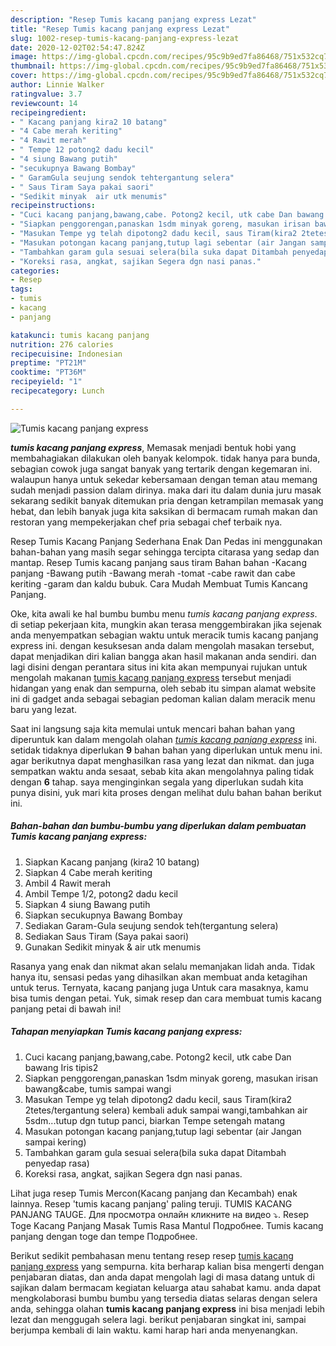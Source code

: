 ```yaml
---
description: "Resep Tumis kacang panjang express Lezat"
title: "Resep Tumis kacang panjang express Lezat"
slug: 1002-resep-tumis-kacang-panjang-express-lezat
date: 2020-12-02T02:54:47.824Z
image: https://img-global.cpcdn.com/recipes/95c9b9ed7fa86468/751x532cq70/tumis-kacang-panjang-express-foto-resep-utama.jpg
thumbnail: https://img-global.cpcdn.com/recipes/95c9b9ed7fa86468/751x532cq70/tumis-kacang-panjang-express-foto-resep-utama.jpg
cover: https://img-global.cpcdn.com/recipes/95c9b9ed7fa86468/751x532cq70/tumis-kacang-panjang-express-foto-resep-utama.jpg
author: Linnie Walker
ratingvalue: 3.7
reviewcount: 14
recipeingredient:
- " Kacang panjang kira2 10 batang"
- "4 Cabe merah keriting"
- "4 Rawit merah"
- " Tempe 12 potong2 dadu kecil"
- "4 siung Bawang putih"
- "secukupnya Bawang Bombay"
- " GaramGula seujung sendok tehtergantung selera"
- " Saus Tiram Saya pakai saori"
- "Sedikit minyak  air utk menumis"
recipeinstructions:
- "Cuci kacang panjang,bawang,cabe. Potong2 kecil, utk cabe Dan bawang Iris tipis2"
- "Siapkan penggorengan,panaskan 1sdm minyak goreng, masukan irisan bawang&amp;cabe, tumis sampai wangi"
- "Masukan Tempe yg telah dipotong2 dadu kecil, saus Tiram(kira2 2tetes/tergantung selera) kembali aduk sampai wangi,tambahkan air 5sdm...tutup dgn tutup panci, biarkan Tempe setengah matang"
- "Masukan potongan kacang panjang,tutup lagi sebentar (air Jangan sampai kering)"
- "Tambahkan garam gula sesuai selera(bila suka dapat Ditambah penyedap rasa)"
- "Koreksi rasa, angkat, sajikan Segera dgn nasi panas."
categories:
- Resep
tags:
- tumis
- kacang
- panjang

katakunci: tumis kacang panjang 
nutrition: 276 calories
recipecuisine: Indonesian
preptime: "PT21M"
cooktime: "PT36M"
recipeyield: "1"
recipecategory: Lunch

---
```



![Tumis kacang panjang express](https://img-global.cpcdn.com/recipes/95c9b9ed7fa86468/751x532cq70/tumis-kacang-panjang-express-foto-resep-utama.jpg)

<b><i>tumis kacang panjang express</i></b>, Memasak menjadi bentuk hobi yang membahagiakan dilakukan oleh banyak kelompok. tidak hanya para bunda, sebagian cowok juga sangat banyak yang tertarik dengan kegemaran ini. walaupun hanya untuk sekedar kebersamaan dengan teman atau memang sudah menjadi passion dalam dirinya. maka dari itu dalam dunia juru masak sekarang sedikit banyak ditemukan pria dengan ketrampilan memasak yang hebat, dan lebih banyak juga kita saksikan di bermacam rumah makan dan restoran yang mempekerjakan chef pria sebagai chef terbaik nya.

Resep Tumis Kacang Panjang Sederhana Enak Dan Pedas ini menggunakan bahan-bahan yang masih segar sehingga tercipta citarasa yang sedap dan mantap. Resep Tumis kacang panjang saus tiram Bahan bahan -Kacang panjang -Bawang putih -Bawang merah -tomat -cabe rawit dan cabe keriting -garam dan kaldu bubuk. Cara Mudah Membuat Tumis Kancang Panjang.

Oke, kita awali ke hal bumbu bumbu menu <i>tumis kacang panjang express</i>. di setiap pekerjaan kita, mungkin akan terasa menggembirakan jika sejenak anda menyempatkan sebagian waktu untuk meracik tumis kacang panjang express ini. dengan kesuksesan anda dalam mengolah masakan tersebut, dapat menjadikan diri kalian bangga akan hasil makanan anda sendiri. dan lagi disini dengan perantara situs ini kita akan mempunyai rujukan untuk mengolah makanan <u>tumis kacang panjang express</u> tersebut menjadi hidangan yang enak dan sempurna, oleh sebab itu simpan alamat website ini di gadget anda sebagai sebagian pedoman kalian dalam meracik menu baru yang lezat.


Saat ini langsung saja kita memulai untuk mencari bahan bahan yang diperuntuk kan dalam mengolah olahan <u><i>tumis kacang panjang express</i></u> ini. setidak tidaknya diperlukan <b>9</b> bahan bahan yang diperlukan untuk menu ini. agar berikutnya dapat menghasilkan rasa yang lezat dan nikmat. dan juga sempatkan waktu anda sesaat, sebab kita akan mengolahnya paling tidak dengan <b>6</b> tahap. saya menginginkan segala yang diperlukan sudah kita punya disini, yuk mari kita proses dengan melihat dulu bahan bahan berikut ini.

<!--inarticleads1-->

##### Bahan-bahan dan bumbu-bumbu yang diperlukan dalam pembuatan Tumis kacang panjang express:

1. Siapkan  Kacang panjang (kira2 10 batang)
1. Siapkan 4 Cabe merah keriting
1. Ambil 4 Rawit merah
1. Ambil  Tempe 1/2, potong2 dadu kecil
1. Siapkan 4 siung Bawang putih
1. Siapkan secukupnya Bawang Bombay
1. Sediakan  Garam-Gula seujung sendok teh(tergantung selera)
1. Sediakan  Saus Tiram (Saya pakai saori)
1. Gunakan Sedikit minyak &amp; air utk menumis


Rasanya yang enak dan nikmat akan selalu memanjakan lidah anda. Tidak hanya itu, sensasi pedas yang dihasilkan akan membuat anda ketagihan untuk terus. Ternyata, kacang panjang juga Untuk cara masaknya, kamu bisa tumis dengan petai. Yuk, simak resep dan cara membuat tumis kacang panjang petai di bawah ini! 

<!--inarticleads2-->

##### Tahapan menyiapkan Tumis kacang panjang express:

1. Cuci kacang panjang,bawang,cabe. Potong2 kecil, utk cabe Dan bawang Iris tipis2
1. Siapkan penggorengan,panaskan 1sdm minyak goreng, masukan irisan bawang&amp;cabe, tumis sampai wangi
1. Masukan Tempe yg telah dipotong2 dadu kecil, saus Tiram(kira2 2tetes/tergantung selera) kembali aduk sampai wangi,tambahkan air 5sdm...tutup dgn tutup panci, biarkan Tempe setengah matang
1. Masukan potongan kacang panjang,tutup lagi sebentar (air Jangan sampai kering)
1. Tambahkan garam gula sesuai selera(bila suka dapat Ditambah penyedap rasa)
1. Koreksi rasa, angkat, sajikan Segera dgn nasi panas.


Lihat juga resep Tumis Mercon(Kacang panjang dan Kecambah) enak lainnya. Resep &#39;tumis kacang panjang&#39; paling teruji. TUMIS KACANG PANJANG TAUGE. Для просмотра онлайн кликните на видео ⤵. Resep Toge Kacang Panjang Masak Tumis Rasa Mantul Подробнее. Tumis kacang panjang dengan toge dan tempe Подробнее. 

Berikut sedikit pembahasan menu tentang resep resep <u>tumis kacang panjang express</u> yang sempurna. kita berharap kalian bisa mengerti dengan penjabaran diatas, dan anda dapat mengolah lagi di masa datang untuk di sajikan dalam bermacam kegiatan keluarga atau sahabat kamu. anda dapat mengkolaborasi bumbu bumbu yang tersedia diatas selaras dengan selera anda, sehingga olahan <b>tumis kacang panjang express</b> ini bisa menjadi lebih lezat dan menggugah selera lagi. berikut penjabaran singkat ini, sampai berjumpa kembali di lain waktu. kami harap hari anda menyenangkan.
